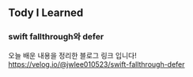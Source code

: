 ## Tody I Learned

### swift fallthrough와 defer
오늘 배운 내용을 정리한 블로그 링크 입니다!   
https://velog.io/@jwlee010523/swift-fallthrough-defer
